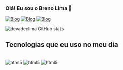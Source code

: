 
### Olá! Eu sou o Breno Lima 👾

[![Blog](https://img.shields.io/badge/WhatsApp-25D366?style=for-the-badge&logo=whatsapp&logoColor=white)](https://(https://wa.me/71996012555))
[![Blog](https://img.shields.io/badge/Gmail-D14836?style=for-the-badge&logo=gmail&logoColor=white)](https://mail.google.com/mail/u/2/?ogbl#inbox)
[![Blog](https://img.shields.io/badge/Instagram-E4405F?style=for-the-badge&logo=instagram&logoColor=white)](https://www.instagram.com/brenol1ma/)

![devadeclima GitHub stats](https://github-readme-stats.vercel.app/api?username=adec112&show_icons=true&theme=radical)

## Tecnologias que eu uso no meu dia

<div style="display:inline_block"><br/>
<img align="center"  alt="html5  " src="https://img.shields.io/badge/HTML5-E34F26?style=for-the-badge&logo=html5&logoColor=white">
<img align="center"  alt="html5  " src="https://img.shields.io/badge/CSS3-1572B6?style=for-the-badge&logo=css3&logoColor=white">
<img align="center"  alt="html5  " src="https://img.shields.io/badge/JavaScript-323330?style=for-the-badge&logo=javascript&logoColor=F7DF1E">
</div>
